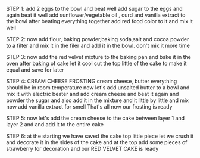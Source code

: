 STEP 1: 
add 2 eggs to the bowl and beat well 
add sugar to the eggs and again beat it well
add sunflower/vegetable oil , curd and vanilla extract to the bowl
after beating everything together add red food color to it and mix it well

STEP 2:
now add flour, baking powder,baking soda,salt and cocoa powder to a filter
and mix it in the filer and add it in the bowl. don't mix it more time 

STEP 3:
now add the red velvet mixture to the baking pan
and bake it in the oven
after baking of cake let it cool
cut the top little of the cake to make it equal and save for later

STEP 4:
CREAM CHEESE FROSTING 
cream cheese, butter everything should be in room temperature
now let's add unsalted butter to a bowl and mix it with electric beater
and add cream cheese and beat it again 
and powder the sugar and also add it in the mixture and it little by little and mix
now add vanilla extract for smell 
That's all now our frosting is ready

STEP 5:
now let's add the cream cheese to the cake between  layer 1 and layer 2
and and add it to the entire cake

STEP 6:
at the starting we have saved the cake top little piece 
let we crush it and decorate it in the sides of the cake
and at the top add some pieces of strawberry for decoration
and our RED VELVET CAKE is ready